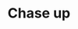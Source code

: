 ---
title: "Chase up"
url: /karachi/chase-up-shop-ug-61-upperground-dolmen-mall-tarikurodo-delhi-society-delhi-chs-p-e-c-h-s/
shop: supermarket
---